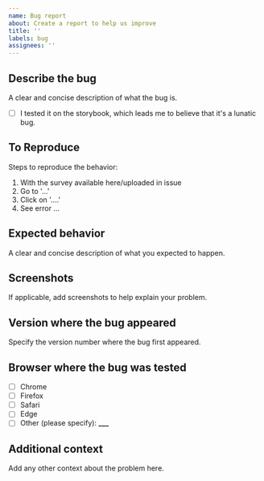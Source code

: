 ```yaml
---
name: Bug report
about: Create a report to help us improve
title: ''
labels: bug
assignees: ''
---
```


## Describe the bug

A clear and concise description of what the bug is.

- [ ] I tested it on the storybook, which leads me to believe that it's a lunatic bug.

## To Reproduce

Steps to reproduce the behavior:

1. With the survey available here/uploaded in issue
2. Go to '...'
3. Click on '....'
4. See error ...

## Expected behavior

A clear and concise description of what you expected to happen.

## Screenshots

If applicable, add screenshots to help explain your problem.

## Version where the bug appeared

Specify the version number where the bug first appeared.

## Browser where the bug was tested

- [ ] Chrome
- [ ] Firefox
- [ ] Safari
- [ ] Edge
- [ ] Other (please specify): ******\_\_\_******

## Additional context

Add any other context about the problem here.
